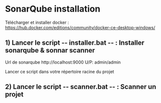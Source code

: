 # SonarQube installation

Télécharger et installer docker : https://hub.docker.com/editions/community/docker-ce-desktop-windows/

## 1) Lancer le script -- installer.bat -- : Installer sonarqube & sonnar scanner

Url de sonarqube http://localhost:9000
U/P: admin/admin


Lancer ce script dans votre répertoire racine du projet

## 2) Lancer le script -- scanner.bat -- : Scanner un projet 

